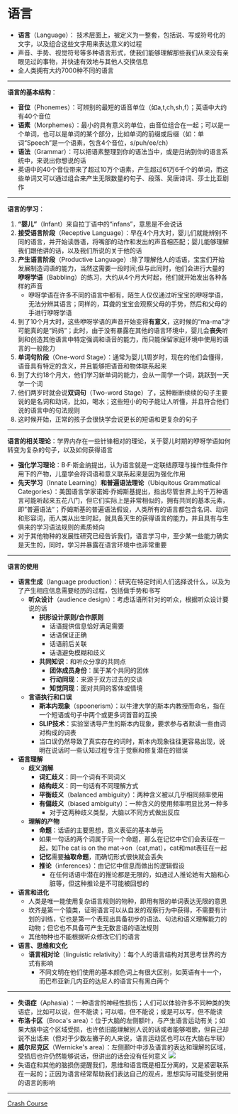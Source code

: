 # 语言
* **语言**（Language）： 技术层面上，被定义为一整套，包括说、写或符号化的文字，以及组合这些文字用来表达意义的过程
*  声音、手势、视觉符号等多种语言形式，使我们能够理解那些我们从来没有亲眼见过的事物，并快速有效地与其他人交换信息
*  全人类拥有大约7000种不同的语言
---
**语言的基本结构**：
* **音位**（Phonemes）：可辨别的最短的语音单位（如a,t,ch,sh,f）；英语中大约有40个音位
* **语素**（Morphemes）：最小的具有意义的单位，由音位组合在一起；可以是一个单词，也可以是单词的某个部分，比如单词的前缀或后缀（如：单词“Speech”是一个语素，包含4个音位，s/puh/ee/ch）
* **语法**（Grammar）：可以把语素整理到你的语法当中，或是归纳到你的语言系统中，来说出你想说的话
* 英语中的40个音位带来了超过10万个语素，产生超过61万6千个的单词，而这些单词又可以通过组合来产生无限数量的句子、段落、吴唐诗词、莎士比亚剧作
---
**语言的学习**：
1. **“婴儿”**（Infant）来自拉丁语中的“infans”，意思是不会说话
2. **接受语言阶段**（Receptive Language）：早在4个月大时，婴儿们就能辨别不同的语言，并开始读唇语，将嘴部的动作和发出的声音相匹配；婴儿能够理解我们跟他讲的话，以及我们所说的关于他的话
3. **产生语言阶段**（Productive Language）:除了理解他人的话语，宝宝们开始发展制造词语的能力，当然这需要一段时间;但与此同时，他们会进行大量的**咿呀学语**（Babbling）的练习，大约从4个月大时起，他们就开始发出各种各样的声音
   * 咿呀学语在许多不同的语言中都有，陌生人仅仅通过听宝宝的咿呀学语，无法分辨其语言；同样的，耳聋的宝宝会观察父母的手势，然后和父母的手进行咿呀学语
4. 到了10个月大时，这些咿呀学语的声音开始变得**有意义**，这时候的“ma-ma”才可能真的是“妈妈”；此时，由于没有暴露在其他的语言环境中，婴儿会**丧失**听到和创造其他语言中特定强调和语音的能力，而只能保留家庭环境中使用的语言的一般能力
5. **单词句阶段**（One-word Stage）：通常为婴儿1周岁时，现在的他们会懂得，语音具有特定的含义，并且能够把语音和物体联系起来
6. 到了大约18个月大，他们学习新单词的能力，会从一周学一个词，跳跃到一天学一个词
7. 他们两岁时就会说**双词句**（Two-word Stage）了，这种断断续续的句子主要说的是名词和动词，比如，喝水；这些短小的句子能让人听懂，并且符合他们说的语言中的句法规则
8. 这时候开始，正常的孩子会很快学会说更长的短语和更复杂的句子
---
**语言的相关理论**：学界内存在一些针锋相对的理论，关于婴儿时期的咿呀学语如何转变为复杂的句子，以及如何获得语言
* **强化学习理论**：B·F·斯金纳提出，认为语言就是一定联结原理与操作性条件作用下的产物，儿童学会将词语和意义联系起来是因为强化作用
* **先天学习**（Innate Learning）**和普遍语法理论**（Ubiquitous Grammatical Categories）：美国语言学家诺姆·乔姆斯基提出，指出尽管世界上的千万种语言可能听起来五花八门，但它们实际上是非常相似的，拥有共同的基本元素，即”普遍语法“；乔姆斯基的普遍语法假设，人类所有的语言都包含名词、动词和形容词，而人类从出生时起，就具备天生的获得语言的能力，并且具有与生俱来的学习语法规则的素质倾向
* 对于其他物种的发展性研究已经告诉我们，语言学习中，至少某一些能力确实是天生的，同时，学习并暴露在语言环境中也非常重要
---
**语言的使用**
* **语言生成**（language production）：研究在特定时间人们选择说什么，以及为了产生相应信息需要经历的过程，包括做手势和书写
  * **听众设计**（audience design）：考虑话语所针对的听众，根据听众设计要说的话
    * **拱形设计原则/合作原则**
      * 话语提供信息恰好满足需要
      * 话语保证正确
      * 话语前后关联
      * 话语避免模糊和歧义
    * **共同知识**：和听众分享的共同点
      * **团体成员身份**：属于某个共同的团体
      * **行动同现**：来源于双方过去的交谈
      * **知觉同现**：面对共同的客体或情境
  * **言语执行和口误**
    * **斯本内现象**（spoonerism）：以牛津大学的斯本内教授而命名，指在一个短语或句子中两个或更多词首音的互换
    * **SLIP技术**：实验室诱导产生的斯本内现象，要求参与者默读一些由词对构成的词表
    * 当口误仍然导致了真实存在的词时，斯本内现象往往更容易出现，说明在说话时一些认知过程专注于觉察和修复潜在的错误
* **语言理解**
  * **歧义消解**
    * **词汇歧义**：同一个词有不同词义
    * **结构歧义**：同一句话有不同理解方式
    * **平衡歧义**（balanced ambiguity）：两种含义被以几乎相同频率使用
    * **有偏歧义**（biased ambiguity）：一种含义的使用频率明显比另一种多
      * 对于这两种歧义类型，大脑以不同方式做出反应
  * **理解的产物**
    * **命题**：话语的主要思想，意义表征的基本单元
    * 如果一句话的两个词属于同一个命题，那么在记忆中它们会表征在一起，如The cat is on the mat→on（cat,mat），cat和mat表征在一起
    * **记忆**需要**抽取命题**，而确切形式很快就会丢失
    * **推论**（inferences）：由记忆中信息而做出的逻辑假设
      * 在任何话语中潜在的推论都是无限的，如通过人推论她有大脑和心脏等，但这种推论是不可能被回想的
* **语言和进化**
  * 人类是唯一能使用复杂语言规则的物种，即用有限的单词表达无限的意思
  * 坎齐是第一个猿类，证明语言可以从自发的观察行为中获得，不需要有计划的训练，它也是第一个表现出具备初步的语法、句法和语义理解能力的动物；但它也不具备可产生无数言语的语法规则
  * 其他物种也不能根据听众修改它们的语言
* **语言、思维和文化**
  * **语言相对论**（linguistic relativity）：每个人的语言结构对其思考世界的方式有影响
    * 不同文明在他们使用的基本颜色词上有很大区别，如英语有十一个，而巴布亚新几内亚的达尼人的语言只有黑白两个
---
* **失语症**（Aphasia）：一种语言的神经性损伤；人们可以体验许多不同种类的失语症，比如可以说，但不能读；可以唱，但不能说；或是可以写，但不能读
* **布洛卡区**（Broca's area）：位于大脑的左侧额叶，与产生语言运动有关；如果大脑中这个区域受损，也许依旧能理解别人说的话或者能够唱歌，但自己却说不出话来（但对于少数左撇子的人来说，语言运动区也可以在大脑右半球）
* **威尔尼克区**（Wernicke's area）：左侧颞叶中涉及语言的表达和理解的区域，受损后也许仍然能够说话，但讲出的话会没有任何意义
![](images/Wernickesarea.png)
* 失语症和其他的脑损伤提醒我们，思维和语言既是相互分离的，又是紧密联系在一起的；正因为语言经常帮助我们表达自己的观点，思想实际可能受到使用的语言的影响
---
[Crash Course](https://www.bilibili.com/video/BV1Zs411c7W6?p=17)